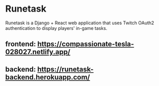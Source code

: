 # Runetask
Runetask is a Django + React web application that uses Twitch OAuth2 authentication to display players' in-game tasks.

## frontend: https://compassionate-tesla-028027.netlify.app/
## backend: https://runetask-backend.herokuapp.com/